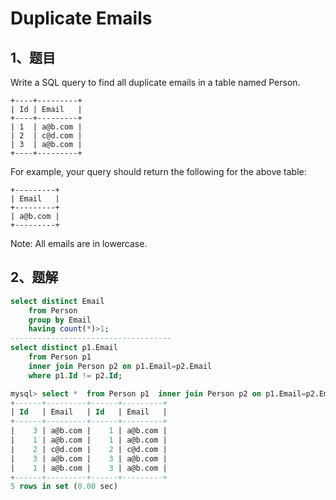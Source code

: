 # Duplicate Emails

## 1、题目

Write a SQL query to find all duplicate emails in a table named Person.

	+----+---------+
	| Id | Email   |
	+----+---------+
	| 1  | a@b.com |
	| 2  | c@d.com |
	| 3  | a@b.com |
	+----+---------+

For example, your query should return the following for the above table:

	+---------+
	| Email   |
	+---------+
	| a@b.com |
	+---------+

Note: All emails are in lowercase.

## 2、题解

```sql
select distinct Email 
    from Person
    group by Email
    having count(*)>1;
------------------------------------
select distinct p1.Email 
	from Person p1 
	inner join Person p2 on p1.Email=p2.Email 
	where p1.Id != p2.Id;
```

```sql
mysql> select *  from Person p1  inner join Person p2 on p1.Email=p2.Email;                 
+------+---------+------+---------+
| Id   | Email   | Id   | Email   |
+------+---------+------+---------+
|    3 | a@b.com |    1 | a@b.com |
|    1 | a@b.com |    1 | a@b.com |
|    2 | c@d.com |    2 | c@d.com |
|    3 | a@b.com |    3 | a@b.com |
|    1 | a@b.com |    3 | a@b.com |
+------+---------+------+---------+
5 rows in set (0.00 sec)
```